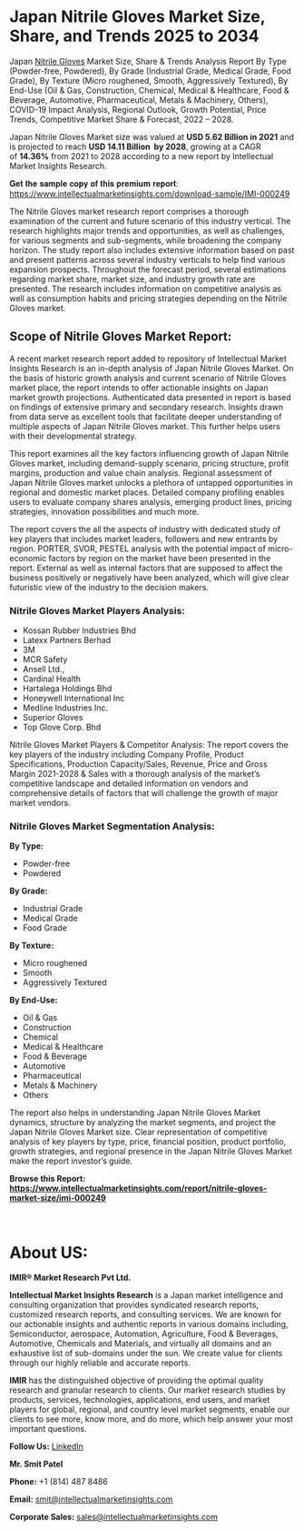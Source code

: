 <h1>Japan Nitrile Gloves Market Size, Share, and Trends 2025 to 2034</h1>
<p>Japan <a href="https://www.intellectualmarketinsights.com/report/nitrile-gloves-market-size/imi-000249">Nitrile Gloves</a> Market Size, Share &amp; Trends Analysis Report By Type (Powder-free, Powdered), By Grade (Industrial Grade, Medical Grade, Food Grade), By Texture (Micro roughened, Smooth, Aggressively Textured), By End-Use (Oil &amp; Gas, Construction, Chemical, Medical &amp; Healthcare, Food &amp; Beverage, Automotive, Pharmaceutical, Metals &amp; Machinery, Others), COVID-19 Impact Analysis, Regional Outlook, Growth Potential, Price Trends, Competitive Market Share &amp; Forecast, 2022 &ndash; 2028.</p>
<p>Japan Nitrile Gloves Market size was valued at&nbsp;<strong>USD 5.62 Billion in 2021</strong>&nbsp;and is projected to reach&nbsp;<strong>USD 14.11 Billion&nbsp; by 2028</strong>, growing at a CAGR of&nbsp;<strong>14.36%</strong>&nbsp;from 2021 to 2028 according to a new report by Intellectual Market Insights Research.</p>
<p>𝐆𝐞𝐭 𝐭𝐡𝐞 𝐬𝐚𝐦𝐩𝐥𝐞 𝐜𝐨𝐩𝐲 𝐨𝐟 𝐭𝐡𝐢𝐬 𝐩𝐫𝐞𝐦𝐢𝐮𝐦 𝐫𝐞𝐩𝐨𝐫𝐭: <a href="https://www.intellectualmarketinsights.com/download-sample/IMI-000249">https://www.intellectualmarketinsights.com/download-sample/IMI-000249</a></p>
<p>The Nitrile Gloves market research report comprises a thorough examination of the current and future scenario of this industry vertical. The research highlights major trends and opportunities, as well as challenges, for various segments and sub-segments, while broadening the company horizon. The study report also includes extensive information based on past and present patterns across several industry verticals to help find various expansion prospects. Throughout the forecast period, several estimations regarding market share, market size, and industry growth rate are presented. The research includes information on competitive analysis as well as consumption habits and pricing strategies depending on the Nitrile Gloves market.</p>
<h2>Scope of Nitrile Gloves Market Report:</h2>
<p>A recent market research report added to repository of Intellectual Market Insights Research is an in-depth analysis of Japan Nitrile Gloves Market. On the basis of historic growth analysis and current scenario of Nitrile Gloves market place, the report intends to offer actionable insights on Japan market growth projections. Authenticated data presented in report is based on findings of extensive primary and secondary research. Insights drawn from data serve as excellent tools that facilitate deeper understanding of multiple aspects of Japan Nitrile Gloves market. This further helps users with their developmental strategy.</p>
<p>This report examines all the key factors influencing growth of Japan Nitrile Gloves market, including demand-supply scenario, pricing structure, profit margins, production and value chain analysis. Regional assessment of Japan Nitrile Gloves market unlocks a plethora of untapped opportunities in regional and domestic market places. Detailed company profiling enables users to evaluate company shares analysis, emerging product lines, pricing strategies, innovation possibilities and much more.</p>
<p>The report covers the all the aspects of industry with dedicated study of key players that includes market leaders, followers and new entrants by region. PORTER, SVOR, PESTEL analysis with the potential impact of micro-economic factors by region on the market have been presented in the report. External as well as internal factors that are supposed to affect the business positively or negatively have been analyzed, which will give clear futuristic view of the industry to the decision makers.</p>
<h3>Nitrile Gloves Market Players Analysis:</h3>
<ul>
<li>Kossan Rubber Industries Bhd</li>
<li>Latexx Partners Berhad</li>
<li>3M</li>
<li>MCR Safety</li>
<li>Ansell Ltd.,</li>
<li>Cardinal Health</li>
<li>Hartalega Holdings Bhd</li>
<li>Honeywell International Inc</li>
<li>Medline Industries Inc.</li>
<li>Superior Gloves</li>
<li>Top Glove Corp. Bhd</li>
</ul>
<p>Nitrile Gloves Market Players &amp; Competitor Analysis: The report covers the key players of the industry including Company Profile, Product Specifications, Production Capacity/Sales, Revenue, Price and Gross Margin 2021-2028 &amp; Sales with a thorough analysis of the market&rsquo;s competitive landscape and detailed information on vendors and comprehensive details of factors that will challenge the growth of major market vendors.</p>
<h3>Nitrile Gloves Market Segmentation Analysis:</h3>
<p><strong>By Type:</strong></p>
<ul>
<li>Powder-free</li>
<li>Powdered</li>
</ul>
<p><strong>By Grade:</strong></p>
<ul>
<li>Industrial Grade</li>
<li>Medical Grade</li>
<li>Food Grade</li>
</ul>
<p><strong>By Texture:</strong></p>
<ul>
<li>Micro roughened</li>
<li>Smooth</li>
<li>Aggressively Textured</li>
</ul>
<p><strong>By End-Use:</strong></p>
<ul>
<li>Oil &amp; Gas</li>
<li>Construction</li>
<li>Chemical</li>
<li>Medical &amp; Healthcare</li>
<li>Food &amp; Beverage</li>
<li>Automotive</li>
<li>Pharmaceutical</li>
<li>Metals &amp; Machinery</li>
<li>Others</li>
</ul>
<p>The report also helps in understanding Japan Nitrile Gloves Market dynamics, structure by analyzing the market segments, and project the Japan Nitrile Gloves&nbsp;Market size. Clear representation of competitive analysis of key players by type, price, financial position, product portfolio, growth strategies, and regional presence in the Japan Nitrile Gloves Market make the report investor&rsquo;s guide.</p>
<p><strong>Browse this Report: </strong><a href="https://www.intellectualmarketinsights.com/report/nitrile-gloves-market-size/imi-000249"><strong>https://www.intellectualmarketinsights.com/report/nitrile-gloves-market-size/imi-000249</strong></a></p>
<p>&nbsp;</p>
<h1>About US:</h1>
<p><strong>IMIR&reg; Market Research Pvt Ltd.</strong></p>
<p><strong>Intellectual Market Insights Research</strong> is a Japan market intelligence and consulting organization that provides syndicated research reports, customized research reports, and consulting services. We are known for our actionable insights and authentic reports in various domains including, Semiconductor, aerospace, Automation, Agriculture, Food &amp; Beverages, Automotive, Chemicals and Materials, and virtually all domains and an exhaustive list of sub-domains under the sun. We create value for clients through our highly reliable and accurate reports.</p>
<p><strong>IMIR</strong> has the distinguished objective of providing the optimal quality research and granular research to clients. Our market research studies by products, services, technologies, applications, end users, and market players for global, regional, and country level market segments, enable our clients to see more, know more, and do more, which help answer your most important questions.</p>
<p><strong>Follow Us:</strong> <a href="https://www.linkedin.com/company/imir-marketresearch/">LinkedIn</a></p>
<p><strong>Mr. Smit Patel</strong></p>
<p><strong>Phone:</strong> +1 (814) 487 8486</p>
<p><strong>Email:</strong> <a href="mailto:smit@intellectualmarketinsights.com">smit@intellectualmarketinsights.com</a></p>
<p><strong>Corporate Sales:</strong> <a href="mailto:sales@intellectualmarketinsights.com">sales@intellectualmarketinsights.com</a></p>
<p>&nbsp;</p>
